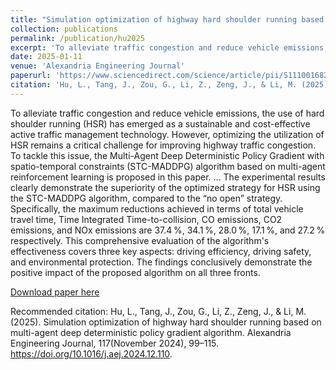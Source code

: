 ```yaml
---
title: "Simulation optimization of highway hard shoulder running based on multi-agent deep deterministic policy gradient algorithm"
collection: publications
permalink: /publication/hu2025
excerpt: 'To alleviate traffic congestion and reduce vehicle emissions, the use of hard shoulder running (HSR) has emerged as a sustainable and cost-effective active traffic management technology. However, optimizing the utilization of HSR remains a critical challenge for improving highway traffic congestion. To tackle this issue, the Multi-Agent Deep Deterministic Policy Gradient with spatio-temporal constraints (STC-MADDPG) algorithm based on multi-agent reinforcement learning is proposed in this paper. ... The experimental results clearly demonstrate the superiority of the optimized strategy for HSR using the STC-MADDPG algorithm, compared to the “no open” strategy. Specifically, the maximum reductions achieved in terms of total vehicle travel time, Time Integrated Time-to-collision, CO emissions, CO2 emissions, and NOx emissions are 37.4 %, 34.1 %, 28.0 %, 17.1 %, and 27.2 % respectively. This comprehensive evaluation of the algorithm's effectiveness covers three key aspects: driving efficiency, driving safety, and environmental protection. The findings conclusively demonstrate the positive impact of the proposed algorithm on all three fronts.'
date: 2025-01-11
venue: 'Alexandria Engineering Journal'
paperurl: 'https://www.sciencedirect.com/science/article/pii/S1110016824017095'
citation: 'Hu, L., Tang, J., Zou, G., Li, Z., Zeng, J., & Li, M. (2025). Simulation optimization of highway hard shoulder running based on multi-agent deep deterministic policy gradient algorithm. Alexandria Engineering Journal, 117(November 2024), 99–115. https://doi.org/10.1016/j.aej.2024.12.110.'
---
```

To alleviate traffic congestion and reduce vehicle emissions, the use of hard shoulder running (HSR) has emerged as a sustainable and cost-effective active traffic management technology. However, optimizing the utilization of HSR remains a critical challenge for improving highway traffic congestion. To tackle this issue, the Multi-Agent Deep Deterministic Policy Gradient with spatio-temporal constraints (STC-MADDPG) algorithm based on multi-agent reinforcement learning is proposed in this paper. ... The experimental results clearly demonstrate the superiority of the optimized strategy for HSR using the STC-MADDPG algorithm, compared to the “no open” strategy. Specifically, the maximum reductions achieved in terms of total vehicle travel time, Time Integrated Time-to-collision, CO emissions, CO2 emissions, and NOx emissions are 37.4 \%, 34.1 \%, 28.0 \%, 17.1 \%, and 27.2 \% respectively. This comprehensive evaluation of the algorithm's effectiveness covers three key aspects: driving efficiency, driving safety, and environmental protection. The findings conclusively demonstrate the positive impact of the proposed algorithm on all three fronts.

[Download paper here](http://SunderlandAJ-1130.github.io/files/hu2025.pdf)

Recommended citation: Hu, L., Tang, J., Zou, G., Li, Z., Zeng, J., & Li, M. (2025). Simulation optimization of highway hard shoulder running based on multi-agent deep deterministic policy gradient algorithm. Alexandria Engineering Journal, 117(November 2024), 99–115. https://doi.org/10.1016/j.aej.2024.12.110.
